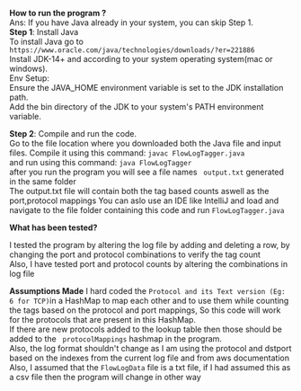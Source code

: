 **How to run the program ?**  
Ans: If you have Java already in your system, you can skip Step 1.  
    **Step 1**: Install Java  
    To install Java go to ``https://www.oracle.com/java/technologies/downloads/?er=221886``  
    Install JDK-14+ and according to your system operating system(mac or windows).  
    Env Setup:  
Ensure the JAVA_HOME environment variable is set to the JDK installation path.  
Add the bin directory of the JDK to your system's PATH environment variable.

**Step 2**: Compile and run the code.  
Go to the file location where you downloaded both the Java file and input files.
Compile it using this command: ```javac FlowLogTagger.java```  
and run using this command: ```java FlowLogTagger```   
after you run the program you will see a file names ``` output.txt``` generated in the same folder    
The output.txt file will contain both the tag based counts aswell as the port,protocol mappings
You can aslo use an IDE like IntelliJ and load and navigate to the file folder containing this code and run ```FlowLogTagger.java```

**What has been tested?**

I tested the program by altering the log file by adding and deleting a row, by changing the port and protocol combinations to verify the tag count   
Also, I have tested port and protocol counts by altering the combinations in log file

**Assumptions Made**
I hard coded the ```Protocol and its Text version (Eg:  6 for TCP)```in a HashMap to map each other and to use them while counting the tags based on the protocol and port mappings, So this code will work for the protocols that are present in this HashMap.  
If there are new protocols added to the lookup table then those should be added to the ``` protocolMappings``` hashmap in the program.  
Also, the log format shouldn't change as I am using the protocol and dstport based on the indexes from the current log file and from aws documentation   
Also, I assumed that the ```FlowLogData``` file is a txt file, if I had assumed this as a csv file then the program will change in other way  
